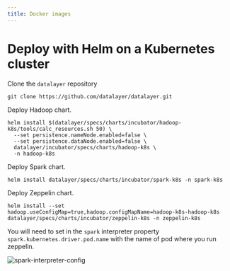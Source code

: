 ```yaml
---
title: Docker images
---
```


# Deploy with Helm on a Kubernetes cluster

Clone the `datalayer` repository

```
git clone https://github.com/datalayer/datalayer.git
```

Deploy Hadoop chart.

```
helm install $(datalayer/specs/charts/incubator/hadoop-k8s/tools/calc_resources.sh 50) \
  --set persistence.nameNode.enabled=false \
  --set persistence.dataNode.enabled=false \
  datalayer/incubator/specs/charts/hadoop-k8s \
  -n hadoop-k8s
```

Deploy Spark chart.

```
helm install datalayer/specs/charts/incubator/spark-k8s -n spark-k8s
```

Deploy Zeppelin chart.

```
helm install --set hadoop.useConfigMap=true,hadoop.configMapName=hadoop-k8s-hadoop-k8s datalayer/specs/charts/incubator/zeppelin-k8s -n zeppelin-k8s
```

You will need to set in the `spark` interpreter property `spark.kubernetes.driver.pod.name` with the name of pod where you run zeppelin.

![spark-interpreter-config](/images/docker/spark-interpreter-config.png "spark-interpreter-config")
